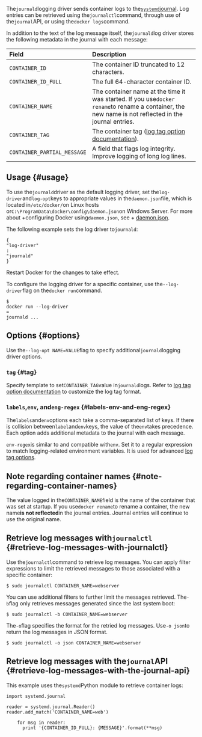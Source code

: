 The`journald`logging driver sends container logs to the[`systemd`journal](http://www.freedesktop.org/software/systemd/man/systemd-journald.service.html). Log entries can be retrieved using the`journalctl`command, through use of the`journal`API, or using the`docker logs`command.

In addition to the text of the log message itself, the`journald`log driver stores the following metadata in the journal with each message:

| Field | Description |
| :--- | :--- |
| `CONTAINER_ID` | The container ID truncated to 12 characters. |
| `CONTAINER_ID_FULL` | The full 64-character container ID. |
| `CONTAINER_NAME` | The container name at the time it was started. If you use`docker rename`to rename a container, the new name is not reflected in the journal entries. |
| `CONTAINER_TAG` | The container tag \([log tag option documentation](https://docs.docker.com/engine/admin/logging/log_tags/)\). |
| `CONTAINER_PARTIAL_MESSAGE` | A field that flags log integrity. Improve logging of long log lines. |

## Usage {#usage}

To use the`journald`driver as the default logging driver, set the`log-driver`and`log-opt`keys to appropriate values in the`daemon.json`file, which is located in`/etc/docker/`on Linux hosts or`C:\ProgramData\docker\config\daemon.json`on Windows Server. For more about +configuring Docker using`daemon.json`, see + [daemon.json](https://docs.docker.com/engine/reference/commandline/dockerd/#daemon-configuration-file).

The following example sets the log driver to`journald`:

```
{
"log-driver"
:
"journald"
}
```

Restart Docker for the changes to take effect.

To configure the logging driver for a specific container, use the`--log-driver`flag on the`docker run`command.

```
$ 
docker run --log-driver
=
journald ...
```

## Options {#options}

Use the`--log-opt NAME=VALUE`flag to specify additional`journald`logging driver options.

### `tag` {#tag}

Specify template to set`CONTAINER_TAG`value in`journald`logs. Refer to [log tag option documentation](https://docs.docker.com/engine/admin/logging/log_tags/) to customize the log tag format.

### `labels`,`env`, and`eng-regex` {#labels-env-and-eng-regex}

The`labels`and`env`options each take a comma-separated list of keys. If there is collision between`label`and`env`keys, the value of the`env`takes precedence. Each option adds additional metadata to the journal with each message.

`env-regex`is similar to and compatible with`env`. Set it to a regular expression to match logging-related environment variables. It is used for advanced [log tag options](https://docs.docker.com/engine/admin/logging/log_tags/).

## Note regarding container names {#note-regarding-container-names}

The value logged in the`CONTAINER_NAME`field is the name of the container that was set at startup. If you use`docker rename`to rename a container, the new name**is not reflected**in the journal entries. Journal entries will continue to use the original name.

## Retrieve log messages with`journalctl` {#retrieve-log-messages-with-journalctl}

Use the`journalctl`command to retrieve log messages. You can apply filter expressions to limit the retrieved messages to those associated with a specific container:

```
$ sudo journalctl CONTAINER_NAME=webserver
```

You can use additional filters to further limit the messages retrieved. The`-b`flag only retrieves messages generated since the last system boot:

```
$ sudo journalctl -b CONTAINER_NAME=webserver
```

The`-o`flag specifies the format for the retried log messages. Use`-o json`to return the log messages in JSON format.

```
$ sudo journalctl -o json CONTAINER_NAME=webserver
```

## Retrieve log messages with the`journal`API {#retrieve-log-messages-with-the-journal-api}

This example uses the`systemd`Python module to retrieve container logs:

```
import systemd.journal

reader = systemd.journal.Reader()
reader.add_match('CONTAINER_NAME=web')

    for msg in reader:
      print '{CONTAINER_ID_FULL}: {MESSAGE}'.format(**msg)
```



